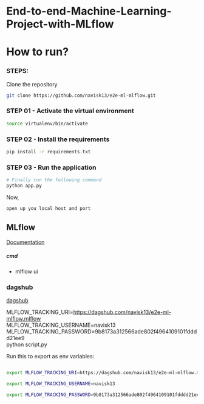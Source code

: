 # End-to-end-Machine-Learning-Project-with-MLflow

# How to run?
### STEPS:

Clone the repository

```bash
git clone https://github.com/navisk13/e2e-ml-mlflow.git
```
### STEP 01 - Activate the virtual environment

```bash
source virtualenv/bin/activate
```


### STEP 02 - Install the requirements
```bash
pip install -r requirements.txt
```

### STEP 03 - Run the application

```bash
# Finally run the following command
python app.py
```

Now,
```bash
open up you local host and port
```



## MLflow

[Documentation](https://mlflow.org/docs/latest/index.html)


##### cmd
- mlflow ui

### dagshub
[dagshub](https://dagshub.com/)

MLFLOW_TRACKING_URI=https://dagshub.com/navisk13/e2e-ml-mlflow.mlflow \
MLFLOW_TRACKING_USERNAME=navisk13 \
MLFLOW_TRACKING_PASSWORD=9b8173a312566ade802f4964109101fdddd21ee9 \
python script.py



Run this to export as env variables:

```bash

export MLFLOW_TRACKING_URI=https://dagshub.com/navisk13/e2e-ml-mlflow.mlflow

export MLFLOW_TRACKING_USERNAME=navisk13

export MLFLOW_TRACKING_PASSWORD=9b8173a312566ade802f4964109101fdddd21ee9

```


